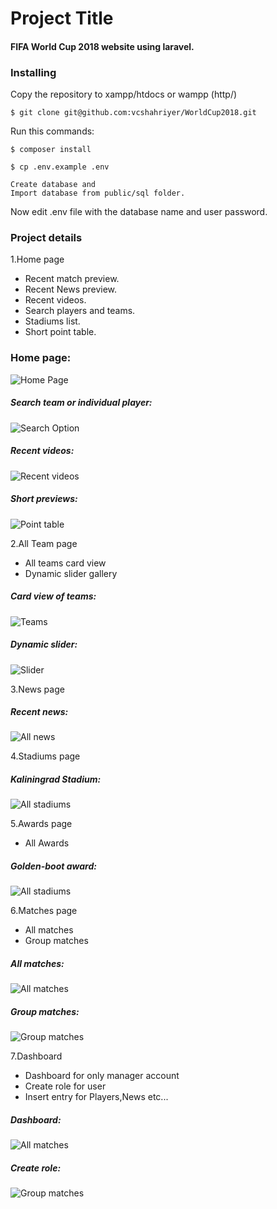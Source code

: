 # Project Title

#### FIFA World Cup 2018 website using laravel.

### Installing

Copy the repository to xampp/htdocs or wampp (http/)
```
$ git clone git@github.com:vcshahriyer/WorldCup2018.git
```

Run this commands:
```
$ composer install
```
```
$ cp .env.example .env 
```
```
Create database and
Import database from public/sql folder.
```
Now edit .env file with the database name and user password.

### Project details
1.Home page
   - Recent match preview.
   - Recent News preview.
   - Recent videos.
   - Search players and teams.
   - Stadiums list.
   - Short point table.

### Home page:
![Home Page](public/screenshots/Home.png)

##### Search team or individual player:
![Search Option](public/screenshots/search-option.png)

##### Recent videos:
![Recent videos](public/screenshots/recent-video.png)

##### Short previews:
![Point table](public/screenshots/table.png)

2.All Team page
   - All teams card view
   - Dynamic slider gallery
##### Card view of teams:
![Teams](public/screenshots/all-teams.png)
##### Dynamic slider:
![Slider](public/screenshots/gallery.png)

3.News page
##### Recent news:
 ![All news](public/screenshots/news.png)

4.Stadiums page
##### Kaliningrad Stadium:
 ![All stadiums](public/screenshots/stadiums.png)
 
5.Awards page
   - All Awards
##### Golden-boot award:
 ![All stadiums](public/screenshots/awards.png)
 
6.Matches page
   - All matches
   - Group matches
##### All matches:
 ![All matches](public/screenshots/all-match.png)
##### Group matches:
 ![Group matches](public/screenshots/group-match.png)
 
7.Dashboard
   - Dashboard for only manager account
   - Create role for user
   - Insert entry for Players,News etc...
##### Dashboard:
 ![All matches](public/screenshots/dashboard.png)
##### Create role:
 ![Group matches](public/screenshots/create-role.png)  